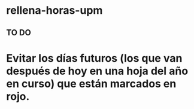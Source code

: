 # rellena-horas-upm
 
TO DO
-----
# Evitar los días futuros (los que van después de hoy en una hoja del año en curso) que están marcados en rojo.